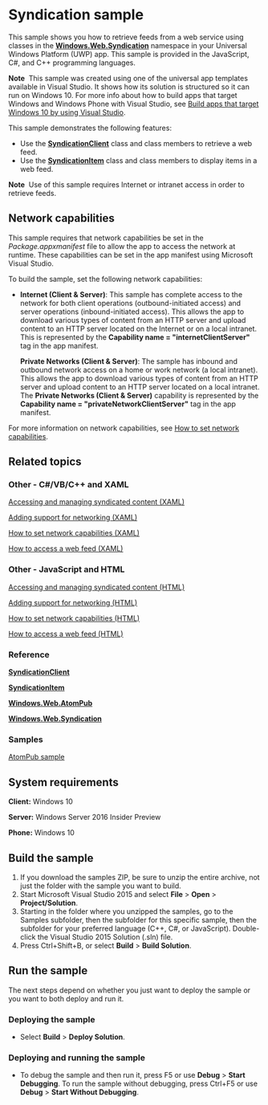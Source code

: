﻿<!---
  category: NetworkingAndWebServices 
--->

# Syndication sample

This sample shows you how to retrieve feeds from a web service using classes in the [**Windows.Web.Syndication**](http://msdn.microsoft.com/library/windows/apps/br243632) namespace in your Universal Windows Platform (UWP) app. This sample is provided in the JavaScript, C\#, and C++ programming languages.

**Note**  This sample was created using one of the universal app templates available in Visual Studio. It shows how its solution is structured so it can run on Windows 10. For more info about how to build apps that target Windows and Windows Phone with Visual Studio, see [Build apps that target Windows 10 by using Visual Studio](http://msdn.microsoft.com/library/windows/apps/dn609832).

This sample demonstrates the following features:

-   Use the [**SyndicationClient**](http://msdn.microsoft.com/library/windows/apps/br243456) class and class members to retrieve a web feed.
-   Use the [**SyndicationItem**](http://msdn.microsoft.com/library/windows/apps/br243533) class and class members to display items in a web feed.

**Note**  Use of this sample requires Internet or intranet access in order to retrieve feeds.

## Network capabilities

This sample requires that network capabilities be set in the *Package.appxmanifest* file to allow the app to access the network at runtime. These capabilities can be set in the app manifest using Microsoft Visual Studio.

To build the sample, set the following network capabilities:

-   **Internet (Client & Server)**: This sample has complete access to the network for both client operations (outbound-initiated access) and server operations (inbound-initiated access). This allows the app to download various types of content from an HTTP server and upload content to an HTTP server located on the Internet or on a local intranet. This is represented by the **Capability name = "internetClientServer"** tag in the app manifest.

    **Private Networks (Client & Server)**: The sample has inbound and outbound network access on a home or work network (a local intranet). This allows the app to download various types of content from an HTTP server and upload content to an HTTP server located on a local intranet. The **Private Networks (Client & Server)** capability is represented by the **Capability name = "privateNetworkClientServer"** tag in the app manifest.

For more information on network capabilities, see [How to set network capabilities](http://msdn.microsoft.com/library/windows/apps/hh770532).

## Related topics

### Other - C\#/VB/C++ and XAML

[Accessing and managing syndicated content (XAML)](http://msdn.microsoft.com/library/windows/apps/hh452981)

[Adding support for networking (XAML)](http://msdn.microsoft.com/library/windows/apps/hh452751)

[How to set network capabilities (XAML)](http://msdn.microsoft.com/library/windows/apps/jj835817)

[How to access a web feed (XAML)](http://msdn.microsoft.com/library/windows/apps/hh452994)

### Other - JavaScript and HTML

[Accessing and managing syndicated content (HTML)](http://msdn.microsoft.com/library/windows/apps/hh452973)

[Adding support for networking (HTML)](http://msdn.microsoft.com/library/windows/apps/hh452752)

[How to set network capabilities (HTML)](http://msdn.microsoft.com/library/windows/apps/hh770532)

[How to access a web feed (HTML)](http://msdn.microsoft.com/library/windows/apps/hh700374)

### Reference

[**SyndicationClient**](http://msdn.microsoft.com/library/windows/apps/br243456)

[**SyndicationItem**](http://msdn.microsoft.com/library/windows/apps/br243533)

[**Windows.Web.AtomPub**](http://msdn.microsoft.com/library/windows/apps/br210609)

[**Windows.Web.Syndication**](http://msdn.microsoft.com/library/windows/apps/br243632)

### Samples

[AtomPub sample](http://go.microsoft.com/fwlink/p/?linkid=245061)

## System requirements

**Client:** Windows 10

**Server:** Windows Server 2016 Insider Preview

**Phone:**  Windows 10

## Build the sample

1. If you download the samples ZIP, be sure to unzip the entire archive, not just the folder with the sample you want to build. 
2. Start Microsoft Visual Studio 2015 and select **File** \> **Open** \> **Project/Solution**.
3. Starting in the folder where you unzipped the samples, go to the Samples subfolder, then the subfolder for this specific sample, then the subfolder for your preferred language (C++, C#, or JavaScript). Double-click the Visual Studio 2015 Solution (.sln) file.
4. Press Ctrl+Shift+B, or select **Build** \> **Build Solution**.

## Run the sample

The next steps depend on whether you just want to deploy the sample or you want to both deploy and run it.

### Deploying the sample

- Select **Build** \> **Deploy Solution**. 

### Deploying and running the sample

- To debug the sample and then run it, press F5 or use **Debug** \> **Start Debugging**. To run the sample without debugging, press Ctrl+F5 or use **Debug** \> **Start Without Debugging**.
